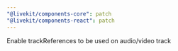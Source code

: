 ```yaml
---
"@livekit/components-core": patch
"@livekit/components-react": patch
---
```


Enable trackReferences to be used on audio/video track
